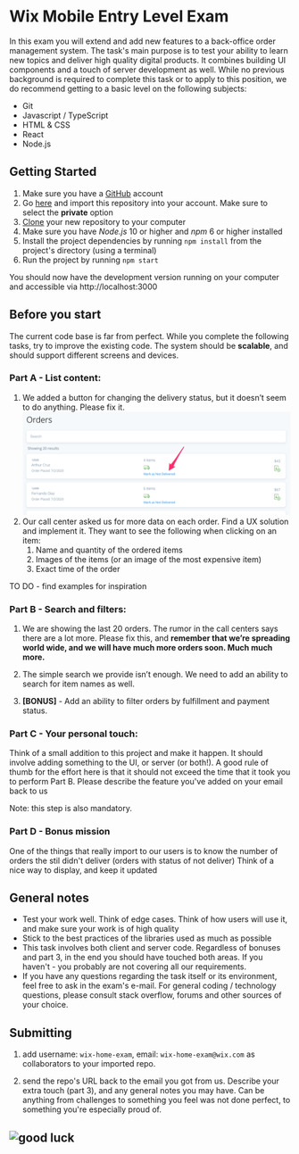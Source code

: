 # Wix Mobile Entry Level Exam

In this exam you will extend and add new features to a back-office order management system. The task's main purpose is to test your ability to learn new topics and deliver high quality digital products. It combines building UI components and a touch of server development as well.
While no previous background is required to complete this task or to apply to this position, we do recommend getting to a basic level on the following subjects:
- Git
- Javascript / TypeScript
- HTML & CSS
- React
- Node.js

## Getting Started
1. Make sure you have a [GitHub](https://github.com) account
2. Go [here](https://github.com/new/import) and import this repository into your account. Make sure to select the **private** option
3. [Clone](https://github.com/wix-incubator/mobile-students-exam) your new repository to your computer
4. Make sure you have *Node.js* 10 or higher and *npm* 6 or higher installed
5. Install the project dependencies by running `npm install` from the project's directory (using a terminal)
6. Run the project by running `npm start`

You should now have the development version running on your computer and accessible via http://localhost:3000

## Before you start

The current code base is far from perfect. While you complete the following tasks, try to improve the existing code. The system should be **scalable**, and should support different screens and devices.

### Part A - List content:

1. We added a button for changing the delivery status, but it doesn’t seem to do anything. Please fix it.
   ![](docs/part_1.png)
1. Our call center asked us for more data on each order. Find a UX solution and implement it. They want to see the following when clicking on an item:
	1. Name and quantity of the ordered items
	1. Images of the items (or an image of the most expensive item)
	1. Exact time of the order

TO DO - find examples for inspiration 

### Part B - Search and filters:

1. We are showing the last 20 orders. The rumor in the call centers says there are a lot more. Please fix this, and **remember that we’re spreading world wide, and we will have much more orders soon. Much much more.**

2. The simple search we provide isn’t enough. We need to add an ability to search for item names as well.

3. **[BONUS]** - Add an ability to filter orders by fulfillment and payment status.

### Part C - Your personal touch:

Think of a small addition to this project and make it happen. It should involve adding something to the UI, or server (or both!). A good rule of thumb for the effort here is that it should not exceed the time that it took you to perform Part B.
Please describe the feature you've added on your email back to us

Note: this step is also mandatory.

### Part D - Bonus mission

One of the things that really import to our users is to know the number of orders the stil didn't deliver (orders with status of not deliver)
Think of a nice way to display, and keep it updated 

## General notes

* Test your work well. Think of edge cases. Think of how users will use it, and make sure your work is of high quality
* Stick to the best practices of the libraries used as much as possible
* This task involves both client and server code. Regardless of bonuses and part 3, in the end you should have touched both areas. If you haven't - you probably are not covering all our requirements.
* If you have any questions regarding the task itself or its environment, feel free to ask in the exam's e-mail. For general coding / technology questions, please consult stack overflow, forums and other sources of your choice.

## Submitting

1. add username: `wix-home-exam`, email: `wix-home-exam@wix.com` as collaborators to your imported repo.

2. send the repo's URL back to the email you got from us. Describe your extra touch (part 3), and any general notes you may have. Can be anything from challenges to something you feel was not done perfect, to something you're especially proud of.

## ![good luck](https://media.giphy.com/media/12XDYvMJNcmLgQ/giphy.gif)
